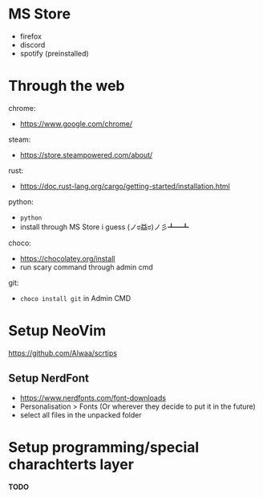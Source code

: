 # MS Store

 - firefox
 - discord
 - spotify (preinstalled)

# Through the web

chrome:
 - https://www.google.com/chrome/

steam:
 - https://store.steampowered.com/about/

rust: 
 - https://doc.rust-lang.org/cargo/getting-started/installation.html

python:
 - `python`
 - install through MS Store i guess (ノಠ益ಠ)ノ彡┻━┻

choco:
 - https://chocolatey.org/install
 - run scary command through admin cmd

git:
 - `choco install git` in Admin CMD

# Setup NeoVim
https://github.com/Alwaa/scrtips

## Setup NerdFont
 - https://www.nerdfonts.com/font-downloads
 - Personalisation > Fonts (Or wherever they decide to put it in the future)
 - select all files in the unpacked folder
 

# Setup programming/special charachterts layer
 **TODO**
